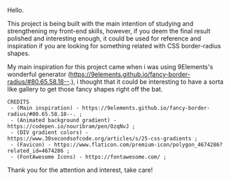 Hello.

   This project is being built with the main intention of studying and strengthening my front-end skills, however, if you deem the final result polished and interesting enough, it could be used for reference and inspiration if you are looking for something related with CSS border-radius shapes.

   My main inspiration for this project came when i was using 9Elements's wonderful generator (https://9elements.github.io/fancy-border-radius/#80.65.58.18--.), i thought that it could be interesting to have a sorta like gallery to get those fancy shapes right off the bat.
    
    


    CREDITS
     - (Main inspiration) - https://9elements.github.io/fancy-border-radius/#80.65.58.18--. ;
     - (Animated background gradient) - https://codepen.io/nouribram/pen/OzqNvJ ;
     - (DIV gradient colors) - https://www.30secondsofcode.org/articles/s/25-css-gradients ;
     - (Favicon) - https://www.flaticon.com/premium-icon/polygon_4674286?related_id=4674286 ;
     - (FontAwesome Icons) - https://fontawesome.com/ ;


Thank you for the attention and interest, take care!
